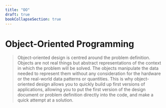 ```yaml
---
title: "OO"
draft: true
bookCollapseSection: true
---
```


# Object-Oriented Programming

> Object-oriented design is centred around the problem definition. Objects are not real things but abstract representations of the context in which the problem will be solved. The objects manipulate the data needed to represent them without any consideration for the hardware or the real-world data patterns or quantities. This is why object-oriented design allows you to quickly build up first versions of applications, allowing you to put the first version of the design document or problem definition directly into the code, and make a quick attempt at a solution.
